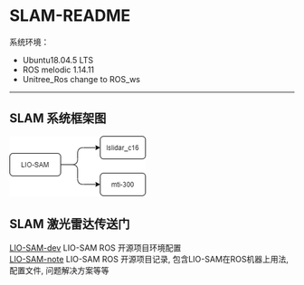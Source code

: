 # SLAM-README

系统环境： 
- Ubuntu18.04.5 LTS 
- ROS melodic 1.14.11
- Unitree_Ros change to ROS_ws
----

## SLAM 系统框架图

![IMG](/pictures/SLAM-V0.3.png)


## SLAM 激光雷达传送门
[LIO-SAM-dev](LIO-SAM-dev.md) LIO-SAM ROS 开源项目环境配置     
[LIO-SAM-note](LIO-SAM-note.md) LIO-SAM ROS 开源项目记录, 包含LIO-SAM在ROS机器上用法, 配置文件, 问题解决方案等等
